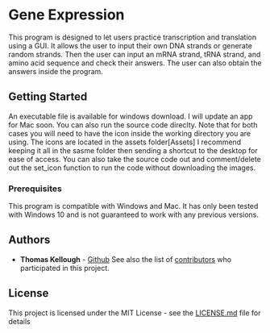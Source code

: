 # Gene Expression

This program is designed to let users practice transcription and translation using a GUI. It allows the user to input their own DNA strands or generate random strands. Then the user can input an mRNA strand, tRNA strand, and amino acid sequence and check their answers. The user can also obtain the answers inside the program.

## Getting Started

An executable file is available for windows download. I will update an app for Mac soon. You can also run the source code direclty. Note that for both cases you will need to have the icon inside the working directory you are using. The icons are located in the assets folder[Assets] I recommend keeping it all in the sasme folder then sending a shortcut to the desktop for ease of access. You can also take the source code out and comment/delete out the set_icon function to run the code without downloading the images.

### Prerequisites

This program is compatible with Windows and Mac. It has only been tested with Windows 10 and is not guaranteed to work with any previous versions. 


## Authors

* **Thomas Kellough** - [Github](https://github.com/thomaskellough)
See also the list of [contributors](https://github.com/thomaskellough/Personal-Projects/graphs/contributors) who participated in this project.

## License

This project is licensed under the MIT License - see the [LICENSE.md](LICENSE.md) file for details
